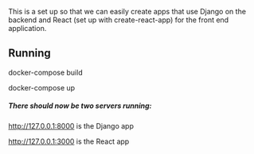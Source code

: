
This is a set up so that we can easily create apps that use Django on the backend
and React (set up with create-react-app) for the front end application.

## Running
docker-compose build

docker-compose up

##### There should now be two servers running:

http://127.0.0.1:8000 is the Django app

http://127.0.0.1:3000 is the React app
